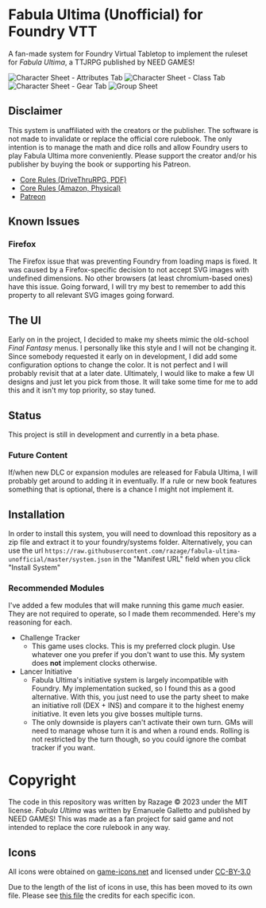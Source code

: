 # Fabula Ultima (Unofficial) for Foundry VTT

A fan-made system for Foundry Virtual Tabletop to implement the ruleset for _Fabula Ultima_, a TTJRPG published by NEED GAMES!

![Character Sheet - Attributes Tab](./screenshots/attribtab.PNG)
![Character Sheet - Class Tab](./screenshots/classtab.PNG)
![Character Sheet - Gear Tab](./screenshots/geartab.PNG)
![Group Sheet](./screenshots/groupsheet.PNG)

## Disclaimer

This system is unaffiliated with the creators or the publisher. The software is not made to invalidate or replace the official core rulebook. The only intention is to manage the math and dice rolls and allow Foundry users to play Fabula Ultima more conveniently. Please support the creator and/or his publisher by buying the book or supporting his Patreon.

-   [Core Rules (DriveThruRPG, PDF)](https://www.drivethrurpg.com/product/410108/Fabula-Ultima-TTJRPG)
-   [Core Rules (Amazon, Physical)](https://www.amazon.com/dp/B0C34VZ87R)
-   [Patreon](https://www.patreon.com/roosterema)

## Known Issues

### Firefox

The Firefox issue that was preventing Foundry from loading maps is fixed. It was caused by a Firefox-specific decision to not accept SVG images with undefined dimensions. No other browsers (at least chromium-based ones) have this issue. Going forward, I will try my best to remember to add this property to all relevant SVG images going forward.

## The UI

Early on in the project, I decided to make my sheets mimic the old-school _Final Fantasy_ menus. I personally like this style and I will not be changing it. Since somebody requested it early on in development, I did add some configuration options to change the color. It is not perfect and I will probably revisit that at a later date. Ultimately, I would like to make a few UI designs and just let you pick from those. It will take some time for me to add this and it isn't my top priority, so stay tuned.

## Status

This project is still in development and currently in a beta phase.

### Future Content

If/when new DLC or expansion modules are released for Fabula Ultima, I will probably get around to adding it in eventually. If a rule or new book features something that is optional, there is a chance I might not implement it.

## Installation

In order to install this system, you will need to download this repository as a zip file and extract it to your foundry/systems folder. Alternatively, you can use the url `https://raw.githubusercontent.com/razage/fabula-ultima-unofficial/master/system.json` in the "Manifest URL" field when you click "Install System"

### Recommended Modules

I've added a few modules that will make running this game _much_ easier. They are not required to operate, so I made them recommended. Here's my reasoning for each.

-   Challenge Tracker
    -   This game uses clocks. This is my preferred clock plugin. Use whatever one you prefer if you don't want to use this. My system does **not** implement clocks otherwise.
-   Lancer Initiative
    -   Fabula Ultima's initiative system is largely incompatible with Foundry. My implementation sucked, so I found this as a good alternative. With this, you just need to use the party sheet to make an initiative roll (DEX + INS) and compare it to the highest enemy initiative. It even lets you give bosses multiple turns.
    -   The only downside is players can't activate their own turn. GMs will need to manage whose turn it is and when a round ends. Rolling is not restricted by the turn though, so you could ignore the combat tracker if you want.

# Copyright

The code in this repository was written by Razage &copy; 2023 under the MIT license. _Fabula Ultima_ was written by Emanuele Galletto and published by NEED GAMES! This was made as a fan project for said game and not intended to replace the core rulebook in any way.

## Icons

All icons were obtained on [game-icons.net](https://game-icons.net/) and licensed under [CC-BY-3.0](https://creativecommons.org/licenses/by/3.0/)

Due to the length of the list of icons in use, this has been moved to its own file. Please see [this file](./COPYRIGHT.md) the credits for each specific icon.
